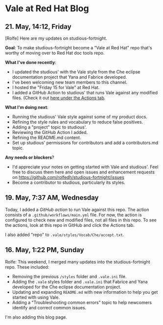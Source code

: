 # Vale at Red Hat Blog

## 21. May, 14:12, Friday

[Rolfe] Here are my updates on studious-fortnight.

**Goal**: To make studious-fortnight become a "Vale at Red Hat" repo that's worthy of moving over to Red Hat doc tools repo.

**What I've done recently**:
- I updated the studious' with the Vale style from the Che eclipse documentation project that Yana and Fabrice developed.
- I've been welcoming new team members to this channel.
- I hosted the "Friday 15 for Vale" at Red Hat.
- I added a GitHub Action to studious' that runs Vale against any modified files. (Check it out [here under the Actions tab](https://github.com/rolfedh/studious-fortnight/actions).

**What I'm doing next**:
- Running the studious' Vale style against some of my product docs.
- Refining the style rules and vocabulary to reduce false positives.
- Adding a "project"  topic to studious'.
- Reviewing the GitHub Action I added.
- Refining the README.md content.
- Set up studious' permissions for contributors and add a contributors.md topic.

**Any needs or blockers**?
- I'd appreciate your notes on getting started with Vale and studious'.  Feel free to discuss them here and open issues and enhancement requests on https://github.com/rolfedh/studious-fortnight/issues
- Become a contributor to studious, particularly its styles.

## 19. May, 7:37 AM, Wednesday

Today, I added a _GitHub action_ to run Vale against this repo. The action consists of a `.github/workflows/main.yml` file. For now, the action is configured to check new and modified files, not all files in this repo. To see the actions, look at this repo in GitHub and click the Actions tab.

I also added "repo" to `.vale/styles/Vocab/Che/accept.txt`.

## 16. May, 1:22 PM, Sunday

Rolfe: This weekend, I merged many updates into the studious-fortnight repo. These included:
- Removing the previous `/styles` folder and `.vale.ini` file.
- Adding the `.vale` styles folder and `.vale.ini` that Fabrice and Yana developed for the Che eclipse documentation project.
- Updating and expanding `README.md` with new information to help you get started with using Vale.
- Adding a "Troubleshooting common errors" topic to help newcomers identify and correct common issues.

I'm also adding this blog page.
